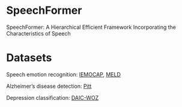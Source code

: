 # SpeechFormer
SpeechFormer: A Hierarchical Efficient Framework Incorporating the Characteristics of Speech

# Datasets
Speech emotion recognition: [IEMOCAP](https://sail.usc.edu/iemocap/index.html), [MELD](https://affective-meld.github.io/)

Alzheimer’s disease detection: [Pitt](https://dementia.talkbank.org/)

Depression classification: [DAIC-WOZ](https://dcapswoz.ict.usc.edu/)
